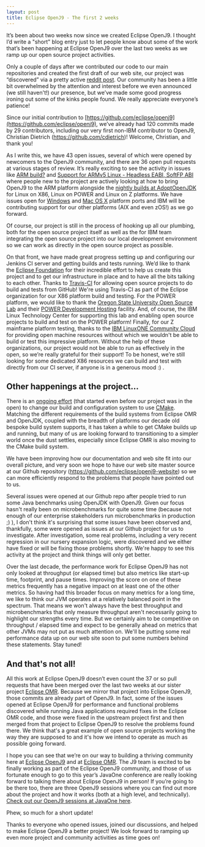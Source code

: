```yaml
---
layout: post
title: Eclipse OpenJ9 - The first 2 weeks
---
```


It’s been about two weeks now since we created Eclipse OpenJ9. I thought I’d write a "short" blog entry just to let people know about some of the work that’s been happening at Eclipse OpenJ9 over the last two weeks as we ramp up our open source project activities.

Only a couple of days after we contributed our code to our main repositories and created the first draft of our web site, our project was “discovered” via a pretty active [reddit post](https://www.reddit.com/r/programming/comments/70g4z7/ibm_has_open_sourced_its_own_jdk_as_eclipse_openj9/). Our community has been a little bit overwhelmed by the attention and interest before we even announced (we still haven't!) our presence, but we’ve made some good progress ironing out some of the kinks people found. We really appreciate everyone’s patience!

Since our initial contribution to [https://github.com/eclipse/openj9](https://github.com/eclipse/openj9), we’ve already had 120 commits made by 29 contributors, including our very first non-IBM contributor to OpenJ9, Christian Dietrich (https://github.com/cdietrich)! Welcome, Christian, and thank you!

As I write this, we have 43 open issues, several of which were opened by newcomers to the OpenJ9 community, and there are 36 open pull requests at various stages of review. It’s really exciting to see the activity in issues like [ARM build?](https://github.com/eclipse/openj9/issues/53) and [Support for ARMv5 Linux - Headless EABI, SoftFP ABI](https://github.com/eclipse/openj9/issues/66) where people new to the project are actively looking at how to bring OpenJ9 to the ARM platform alongside the [nightly builds at AdoptOpenJDK](https://adoptopenjdk.net/nightly.html?variant=openjdk9-openj9) for Linux on X86, Linux on POWER and Linux on Z platforms. We have issues open for [Windows](https://github.com/eclipse/openj9/issues/55) and [Mac OS X](https://github.com/eclipse/openj9/issues/36) platform ports and IBM will be contributing support for our other platforms (AIX and even zOS!) as we go forward.

Of course, our project is still in the process of hooking up all our plumbing, both for the open source project itself as well as the for IBM team integrating the open source project into our local development environment so we can work as directly in the open source project as possible.

On that front, we have made great progress setting up and configuring our Jenkins CI server and getting builds and tests running. We’d like to thank the [Eclipse Foundation](https://www.eclipse.org) for their incredible effort to help us create this project and to get our infrastructure in place and to have all the bits talking to each other. Thanks to [Travis-CI](https://travis-ci.org) for allowing open source projects to do build and tests from GitHub! We're using Travis-CI as part of the Eclipse organization for our X86 platform build and testing. For the POWER platform, we would like to thank the [Oregon State University Open Source Lab](http://osuosl.org/) and their [POWER Development Hosting](http://osuosl.org/services/powerdev/) facility. And, of course, the IBM Linux Technology Center for supporting this lab and enabling open source projects to build and test on the POWER platform! Finally, for our Z mainframe platform testing, thanks to the [IBM LinuxONE Community Cloud](https://developer.ibm.com/linuxone/home/) for providing open machine resources without which we wouldn't be able to build or test this impressive platform. Without the help of these organizations, our project would not be able to run as effectively in the open, so we’re really grateful for their support! To be honest, we’re still looking for some dedicated X86 resources we can build and test with directly from our CI server, if anyone is in a generous mood :) .

## Other happenings at the project...

There is an [ongoing effort](https://github.com/eclipse/openj9/issues/90) (that started even before our project was in the open) to change our build and configuration system to use [CMake](https://cmake.org/). Matching the different requirements of the build systems from Eclipse OMR and OpenJDK, coupled with the breadth of platforms our decade old bespoke build system supports, it has taken a while to get CMake builds up and running, but many of us are looking forward to transitioning to a simpler world once the dust settles, especially since Eclipse OMR is also moving to the CMake build system.

We have been improving how our documentation and web site fit into our overall picture, and very soon we hope to have our web site master source at our Github repository (https://github.com/eclipse/openj9-website) so we can more efficiently respond to the problems that people have pointed out to us.

Several issues were opened at our Github repo after people tried to run some Java benchmarks using OpenJDK with OpenJ9. Given our focus hasn't really been on microbenchmarks for quite some time (because not enough of our enterprise stakeholders run microbenchmarks in production ;) ), I don't think it's surprising that some issues have been observed and, thankfully, some were opened as issues at our Github project for us to investigate. After investigation, some real problems, including a very recent regression in our nursery expansion logic, were discovered and we either have fixed or will be fixing those problems shortly. We're happy to see this activity at the project and think things will only get better.

Over the last decade, the performance work for Eclipse OpenJ9 has not only looked at throughput (or elapsed time) but also metrics like start-up time, footprint, and pause times. Improving the score on one of these metrics frequently has a negative impact on at least one of the other metrics. So having had this broader focus on many metrics for a long time, we like to think our JVM operates at a relatively balanced point in the spectrum. That means we won't always have the best throughput and microbenchmarks that only measure throughput aren't necessarily going to highlight our strengths every time. But we certainly aim to be competitive on throughput / elapsed time and expect to be generally ahead on metrics that other JVMs may not put as much attention on. We'll be putting some real performance data up on our web site soon to put some numbers behind these statements. Stay tuned!

## And that's not all!

All this work at Eclipse OpenJ9 doesn’t even count the 37 or so pull requests that have been merged over the last two weeks at our sister project [Eclipse OMR](https://github.com/eclipse/omr). Because we mirror that project into Eclipse OpenJ9, those commits are already part of OpenJ9. In fact, some of the issues opened at Eclipse OpenJ9 for performance and functional problems discovered while running Java applications required fixes in the Eclipse OMR code, and those were fixed in the upstream project first and then merged from that project to Eclipse OpenJ9 to resolve the problems found there. We think that's a great example of open source projects working the way they are supposed to and it's how we intend to operate as much as possible going forward.

I hope you can see that we’re on our way to building a thriving community here at [Eclipse OpenJ9](https://github.com/eclipse/openj9) and at [Eclipse OMR](https://github.com/eclipse/omr). 
The J9 team is excited to be finally working as part of the Eclipse OpenJ9 community, and those of us fortunate enough to go to this year’s JavaOne conference are really looking forward to talking there about Eclipse OpenJ9 in person! If you’re going to be there too, there are three OpenJ9 sessions where you can find out more about the project and how it works (both at a high level, and technically). [Check out our OpenJ9 sessions at JavaOne here](https://events.rainfocus.com/catalog/oracle/oow17/catalogjavaone17?search=openj9&showEnrolled=false).

Phew, so much for a short update!

Thanks to everyone who opened issues, joined our discussions, and helped to make Eclipse OpenJ9 a better project! We look forward to ramping up even more project and community activities as time goes on!
